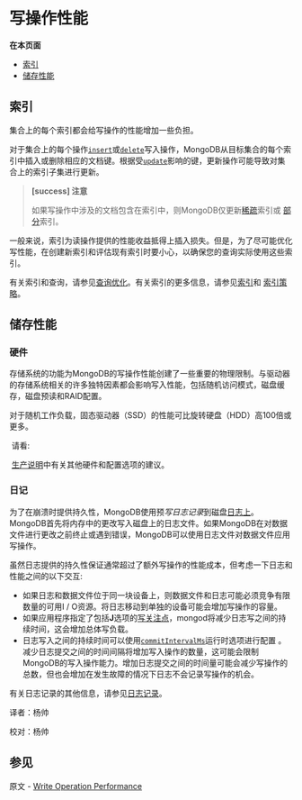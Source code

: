 # 写操作性能

**在本页面**

- [索引](#索引)
- [储存性能](#储存)

## <span id="索引">索引</span>

集合上的每个索引都会给写操作的性能增加一些负担。

对于集合上的每个操作[`insert`](https://docs.mongodb.com/manual/reference/command/insert/#dbcmd.insert)或[`delete`](https://docs.mongodb.com/manual/reference/command/delete/#dbcmd.delete)写入操作，MongoDB从目标集合的每个索引中插入或删除相应的文档键。根据受[`update`](https://docs.mongodb.com/manual/reference/command/update/#dbcmd.update)影响的键，更新操作可能导致对集合上的索引子集进行更新。

> **[success] 注意**
>
> 如果写操作中涉及的文档包含在索引中，则MongoDB仅更新[稀疏](https://docs.mongodb.com/manual/core/index-sparse/#index-type-sparse)索引或 [部分](https://docs.mongodb.com/manual/core/index-partial/#index-type-partial)索引。

一般来说，索引为读操作提供的性能收益抵得上插入损失。但是，为了尽可能优化写性能，在创建新索引和评估现有索引时要小心，以确保您的查询实际使用这些索引。

有关索引和查询，请参见[查询优化](https://docs.mongodb.com/manual/core/query-optimization/)。有关索引的更多信息，请参见[索引](https://docs.mongodb.com/manual/indexes/)和 [索引策略](https://docs.mongodb.com/manual/applications/indexes/)。

## <span id="储存">储存性能</span>

### 硬件

存储系统的功能为MongoDB的写操作性能创建了一些重要的物理限制。与驱动器的存储系统相关的许多独特因素都会影响写入性能，包括随机访问模式，磁盘缓存，磁盘预读和RAID配置。

对于随机工作负载，固态驱动器（SSD）的性能可比旋转硬盘（HDD）高100倍或更多。

​	请看:

​	[生产说明](https://docs.mongodb.com/manual/administration/production-notes/)中有关其他硬件和配置选项的建议。

### 日记

为了在崩溃时提供持久性，MongoDB使用预*写日志记录*到磁盘[日志上](https://docs.mongodb.com/manual/reference/glossary/#term-journal)。MongoDB首先将内存中的更改写入磁盘上的日志文件。如果MongoDB在对数据文件进行更改之前终止或遇到错误，MongoDB可以使用日志文件对数据文件应用写操作。

虽然日志提供的持久性保证通常超过了额外写操作的性能成本，但考虑一下日志和性能之间的以下交互:

- 如果日志和数据文件位于同一块设备上，则数据文件和日志可能必须竞争有限数量的可用I / O资源。将日志移动到单独的设备可能会增加写操作的容量。
- 如果应用程序指定了包括**J**选项的[写关注点](https://docs.mongodb.com/manual/reference/write-concern/)，mongod将减少日志写之间的持续时间，这会增加总体写负载。
- 日志写入之间的持续时间可以使用[`commitIntervalMs`](https://docs.mongodb.com/manual/reference/configuration-options/#storage.journal.commitIntervalMs)运行时选项进行配置 。减少日志提交之间的时间间隔将增加写入操作的数量，这可能会限制MongoDB的写入操作能力。增加日志提交之间的时间量可能会减少写操作的总数，但也会增加在发生故障的情况下日志不会记录写操作的机会。

有关日志记录的其他信息，请参见[日志记录](https://docs.mongodb.com/manual/core/journaling/)。



译者：杨帅

校对：杨帅

## 参见

原文 - [Write Operation Performance]( https://docs.mongodb.com/manual/core/write-performance/ )


